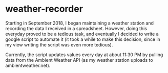 # weather-recorder
Starting in September 2018, I began maintaining a weather station and recording the data I received in a spreadsheet. However, doing this everyday proved to be a tedious task, and eventually I decided to write a google script to automate it (it took a while to make this decision, since in my view writing the script was even more tedious).

Currently, the script updates values every day at about 11:30 PM by pulling data from the Ambient Weather API (as my weather station uploads to ambientweather.net).

